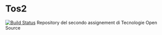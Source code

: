 # Tos2
[![Build Status](https://travis-ci.com/bettaz/Tos2.svg?branch=develop)](https://travis-ci.com/bettaz/Tos2)
Repository del secondo assignement di Tecnologie Open Source
